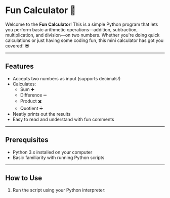 # Fun Calculator 🎉

Welcome to the **Fun Calculator**! This is a simple Python program that lets you perform basic arithmetic operations—addition, subtraction, multiplication, and division—on two numbers. Whether you're doing quick calculations or just having some coding fun, this mini calculator has got you covered! 😎

---

## Features

- Accepts two numbers as input (supports decimals!)
- Calculates:
  - Sum ➕
  - Difference ➖
  - Product ✖️
  - Quotient ➗
- Neatly prints out the results
- Easy to read and understand with fun comments

---

## Prerequisites

- Python 3.x installed on your computer
- Basic familiarity with running Python scripts

---

## How to Use

1. Run the script using your Python interpreter:
